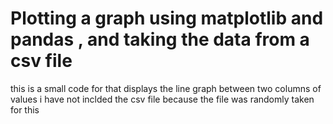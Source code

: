 # Plotting a graph using matplotlib and pandas , and taking the data from a csv file
this is a small code for that displays the line graph between two columns of values 
i have not inclded the csv file because the file was randomly taken for this 
